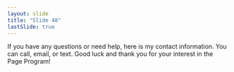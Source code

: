 ```yaml
---
layout: slide
title: "Slide 48"
lastSlide: true
---
```


If you have any questions or need help, here is my contact information. You can call, email, or text. Good luck and thank you for your interest in the Page Program!